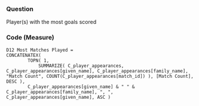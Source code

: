 ### Question
Player(s) with the most goals scored

### Code (Measure)

```
D12 Most Matches Played = 
CONCATENATEX( 
        TOPN( 1, 
            SUMMARIZE( C_player_appearances, C_player_appearances[given_name], C_player_appearances[family_name], "Match Count", COUNT(C_player_appearances[match_id]) ), [Match Count], DESC ), 
        C_player_appearances[given_name] & " " & C_player_appearances[family_name], ", ",     C_player_appearances[given_name], ASC )

```
